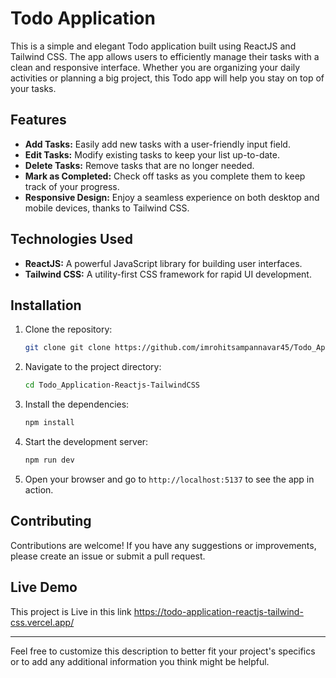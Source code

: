 # Todo Application

This is a simple and elegant Todo application built using ReactJS and Tailwind CSS. The app allows users to efficiently manage their tasks with a clean and responsive interface. Whether you are organizing your daily activities or planning a big project, this Todo app will help you stay on top of your tasks.

## Features

- **Add Tasks:** Easily add new tasks with a user-friendly input field.
- **Edit Tasks:** Modify existing tasks to keep your list up-to-date.
- **Delete Tasks:** Remove tasks that are no longer needed.
- **Mark as Completed:** Check off tasks as you complete them to keep track of your progress.
- **Responsive Design:** Enjoy a seamless experience on both desktop and mobile devices, thanks to Tailwind CSS.

## Technologies Used

- **ReactJS:** A powerful JavaScript library for building user interfaces.
- **Tailwind CSS:** A utility-first CSS framework for rapid UI development.

## Installation

1. Clone the repository:
    ```bash
    git clone git clone https://github.com/imrohitsampannavar45/Todo_Application-Reactjs-TailwindCSS.git
    ```

2. Navigate to the project directory:
    ```bash
    cd Todo_Application-Reactjs-TailwindCSS
    ```

3. Install the dependencies:
    ```bash
    npm install
    ```

4. Start the development server:
    ```bash
    npm run dev
    ```

5. Open your browser and go to `http://localhost:5137` to see the app in action.

## Contributing

Contributions are welcome! If you have any suggestions or improvements, please create an issue or submit a pull request.

## Live Demo

This project is Live in this link https://todo-application-reactjs-tailwind-css.vercel.app/

---

Feel free to customize this description to better fit your project's specifics or to add any additional information you think might be helpful.
